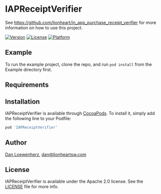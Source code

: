 # IAPReceiptVerifier

See https://github.com/lionheart/in_app_purchase_receipt_verifier for more information on how to use this project.

<!--
[![CI Status](http://img.shields.io/travis/lionheart/IAPReceiptVerifier.svg?style=flat)](https://travis-ci.org/lionheart/IAPReceiptVerifier)
[![CocoaPods](https://img.shields.io/cocoapods/dt/IAPReceiptVerifier.svg?style=flat)](https://cocoapods.org/pods/IAPReceiptVerifier)
[![CocoaPods](https://img.shields.io/cocoapods/dm/IAPReceiptVerifier.svg?style=flat)](https://cocoapods.org/pods/IAPReceiptVerifier)
-->
[![Version](https://img.shields.io/cocoapods/v/IAPReceiptVerifier.svg?style=flat)](http://cocoapods.org/pods/IAPReceiptVerifier)
[![License](https://img.shields.io/cocoapods/l/IAPReceiptVerifier.svg?style=flat)](http://cocoapods.org/pods/IAPReceiptVerifier)
[![Platform](https://img.shields.io/cocoapods/p/IAPReceiptVerifier.svg?style=flat)](http://cocoapods.org/pods/IAPReceiptVerifier)

## Example

To run the example project, clone the repo, and run `pod install` from the Example directory first.

## Requirements

## Installation

IAPReceiptVerifier is available through [CocoaPods](http://cocoapods.org). To install it, simply add the following line to your Podfile:

```ruby
pod 'IAPReceiptVerifier'
```

## Author

[Dan Loewenherz](https://github.com/dlo), dan@lionheartsw.com

## License

IAPReceiptVerifier is available under the Apache 2.0 license. See the [LICENSE](LICENSE) file for more info.

